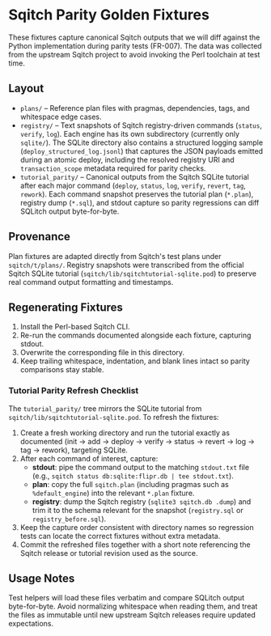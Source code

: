 # Sqitch Parity Golden Fixtures

These fixtures capture canonical Sqitch outputs that we will diff against the Python implementation during parity tests (FR-007). The data was collected from the upstream Sqitch project to avoid invoking the Perl toolchain at test time.

## Layout

- `plans/` – Reference plan files with pragmas, dependencies, tags, and whitespace edge cases.
- `registry/` – Text snapshots of Sqitch registry-driven commands (`status`, `verify`, `log`). Each engine has its own subdirectory (currently only `sqlite/`). The SQLite directory also contains a structured logging sample (`deploy_structured_log.jsonl`) that captures the JSON payloads emitted during an atomic deploy, including the resolved registry URI and `transaction_scope` metadata required for parity checks.
- `tutorial_parity/` – Canonical outputs from the Sqitch SQLite tutorial after each major command (`deploy`, `status`, `log`, `verify`, `revert`, `tag`, `rework`). Each command snapshot preserves the tutorial plan (`*.plan`), registry dump (`*.sql`), and stdout capture so parity regressions can diff SQLitch output byte-for-byte.

## Provenance

Plan fixtures are adapted directly from Sqitch's test plans under `sqitch/t/plans/`. Registry snapshots were transcribed from the official Sqitch SQLite tutorial (`sqitch/lib/sqitchtutorial-sqlite.pod`) to preserve real command output formatting and timestamps.

## Regenerating Fixtures

1. Install the Perl-based Sqitch CLI.
2. Re-run the commands documented alongside each fixture, capturing stdout.
3. Overwrite the corresponding file in this directory.
4. Keep trailing whitespace, indentation, and blank lines intact so parity comparisons stay stable.

### Tutorial Parity Refresh Checklist

The `tutorial_parity/` tree mirrors the SQLite tutorial from `sqitch/lib/sqitchtutorial-sqlite.pod`. To refresh the fixtures:

1. Create a fresh working directory and run the tutorial exactly as documented (init → add → deploy → verify → status → revert → log → tag → rework), targeting SQLite.
2. After each command of interest, capture:
	- **stdout**: pipe the command output to the matching `stdout.txt` file (e.g., `sqitch status db:sqlite:flipr.db | tee stdout.txt`).
	- **plan**: copy the full `sqitch.plan` (including pragmas such as `%default_engine`) into the relevant `*.plan` fixture.
	- **registry**: dump the Sqitch registry (`sqlite3 sqitch.db .dump`) and trim it to the schema relevant for the snapshot (`registry.sql` or `registry_before.sql`).
3. Keep the capture order consistent with directory names so regression tests can locate the correct fixtures without extra metadata.
4. Commit the refreshed files together with a short note referencing the Sqitch release or tutorial revision used as the source.

## Usage Notes

Test helpers will load these files verbatim and compare SQLitch output byte-for-byte. Avoid normalizing whitespace when reading them, and treat the files as immutable until new upstream Sqitch releases require updated expectations.
